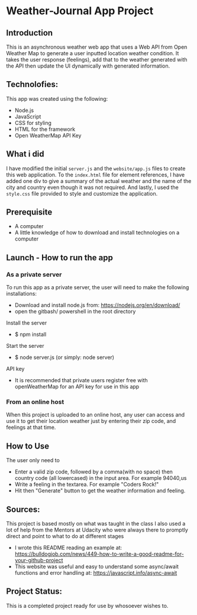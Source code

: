 # Weather-Journal App Project

## Introduction
This is an asynchronous weather web app that uses a Web API from Open Weather Map to generate a user inputted location weather condition. It takes the user response (feelings), add that to the weather generated with the API then update the UI dynamically with generated information. 

## Technolofies:
This app was created using the following:
* Node.js
* JavaScript
* CSS for styling
* HTML for the framework
* Open WeatherMap API Key


## What i did
I have modified the initial `server.js` and the `website/app.js` files to create this web application. To the `index.html` file for element references, I have added one div to give a summary of the actual weather and the name of the city and country even though it was not required.
And lastly, I used the `style.css` file provided to style and customize the  application.

## Prerequisite
* A computer
* A little knowledge of how to download and install technologies on a computer

## Launch - How to run the app
### As a private server
To run this app as a private server, the user will need to make the following installations:
* Download and install node.js from: https://nodejs.org/en/download/
* open the gitbash/ powershell in the root directory

Install the server
* $ npm install

Start the server
* $ node server.js (or simply: node server)

API key
* It is recommended that private users register free with openWeatherMap for an API key for use in this app

### From an online host
When this project is uploaded to an online host, any user can access and use it to get their location weather just by entering their zip code, and feelings at that time.

## How to Use
The user only need to 
* Enter a valid zip code, followed by a comma(with no space) then country code (all lowercased) in the input area. For example 94040,us
* Write a feeling in the textarea. For example "Coders Rock!"
* Hit then "Generate" button to get the weather information and feeling.


## Sources:
This project is based mostly on what was taught in the class
I also used a lot of help from the Mentors at Udacity who were always there to promptly direct and point to what to do at different stages
* I wrote this README reading an example at: https://bulldogjob.com/news/449-how-to-write-a-good-readme-for-your-github-project
* This website was useful and easy to understand some async/await functions and error handling at: https://javascript.info/async-await 

## Project Status:
This is a completed project ready for use by whosoever wishes to.


